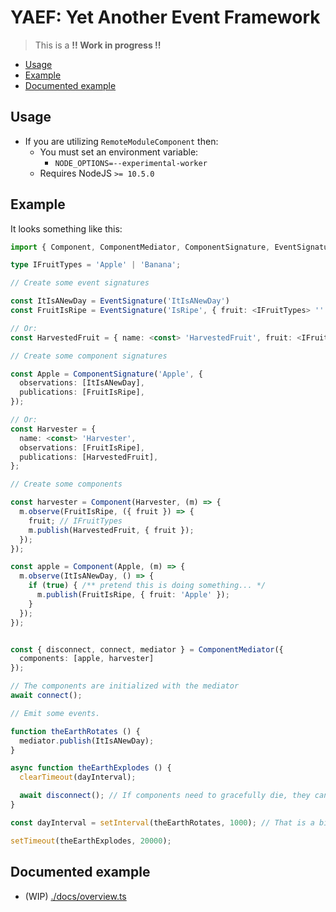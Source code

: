 # YAEF: Yet Another Event Framework

> This is a **!! Work in progress !!**

+ [Usage](#usage)
+ [Example](#example)
+ [Documented example](#documented-example)

## Usage

- If you are utilizing `RemoteModuleComponent` then:
  - You must set an environment variable:
    - `NODE_OPTIONS=--experimental-worker`
  - Requires NodeJS `>= 10.5.0`

## Example

It looks something like this:

```ts
import { Component, ComponentMediator, ComponentSignature, EventSignature } from 'yaef';

type IFruitTypes = 'Apple' | 'Banana';

// Create some event signatures

const ItIsANewDay = EventSignature('ItIsANewDay')
const FruitIsRipe = EventSignature('IsRipe', { fruit: <IFruitTypes> '' });

// Or:
const HarvestedFruit = { name: <const> 'HarvestedFruit', fruit: <IFruitTypes> '' };

// Create some component signatures

const Apple = ComponentSignature('Apple', {
  observations: [ItIsANewDay],
  publications: [FruitIsRipe],
});

// Or:
const Harvester = {
  name: <const> 'Harvester',
  observations: [FruitIsRipe],
  publications: [HarvestedFruit],
};

// Create some components

const harvester = Component(Harvester, (m) => {
  m.observe(FruitIsRipe, ({ fruit }) => {
    fruit; // IFruitTypes
    m.publish(HarvestedFruit, { fruit });
  });
});

const apple = Component(Apple, (m) => {
  m.observe(ItIsANewDay, () => {
    if (true) { /** pretend this is doing something... */
      m.publish(FruitIsRipe, { fruit: 'Apple' });
    }
  });
});


const { disconnect, connect, mediator } = ComponentMediator({
  components: [apple, harvester]
});

// The components are initialized with the mediator
await connect();

// Emit some events.

function theEarthRotates () {
  mediator.publish(ItIsANewDay);
}

async function theEarthExplodes () {
  clearTimeout(dayInterval);

  await disconnect(); // If components need to gracefully die, they can here
}

const dayInterval = setInterval(theEarthRotates, 1000); // That is a bit fast

setTimeout(theEarthExplodes, 20000);
```

## Documented example

- (WIP) [./docs/overview.ts](./docs/overview.ts)
